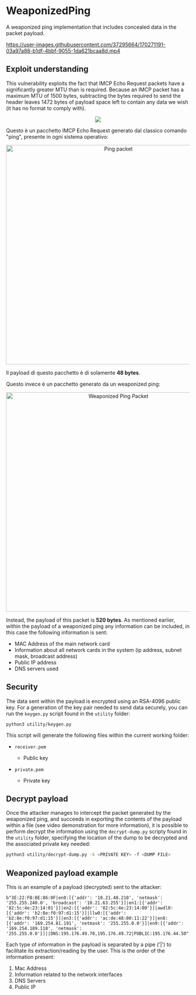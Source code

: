# WeaponizedPing

A weaponized ping implementation that includes concealed data in the packet payload.

https://user-images.githubusercontent.com/37295664/170271191-03a97a88-b1df-4bbf-9055-1da621bcaa8d.mp4

## Exploit understanding

This vulnerability exploits the fact that IMCP Echo Request packets have a significantly greater MTU than is required. 
Because an IMCP packet has a maximum MTU of 1500 bytes, subtracting the bytes required to send the header leaves 1472 bytes of payload space left to
contain any data we wish (it has no format to comply with).

<p align="center">
  <img src="https://user-images.githubusercontent.com/37295664/170272692-4bccfc86-d7ae-4145-ac28-64d0cd654ef4.png">
</p>

Questo è un pacchetto IMCP Echo Request generato dal classico comando "ping", presente in ogni sistema operativo:

<p align="center">
  <img width="600" alt="Ping packet" src="https://user-images.githubusercontent.com/37295664/170274484-f70f944c-eaa5-4700-9929-eaa792b1729c.png">
</p>

Il payload di questo pacchetto è di solamente **48 bytes**.

Questo invece è un pacchetto generato da un weaponized ping:

<p align="center">
  <img width="600" alt="Weaponized Ping Packet" src="https://user-images.githubusercontent.com/37295664/170275033-0be6ac68-3607-4cd5-98a3-e8f1cb0f256d.png">
</p>

Instead, the payload of this packet is **520 bytes**. As mentioned earlier, within the payload of a weaponized ping any information can be included, in this case the following information is sent:

- MAC Address of the main network card
- Information about all network cards in the system (ip address, subnet mask, broadcast address)
- Public IP address
- DNS servers used

## Security

The data sent within the payload is encrypted using an RSA-4096 public key.
For a generation of the key pair needed to send data securely, you can run the `keygen.py` script found in the `utility` folder:

```shell
python3 utility/keygen.py
```

This script will generate the following files within the current working folder:

- `receiver.pem`
  - Public key

- `private.pem`
  - Private key

## Decrypt payload

Once the attacker manages to intercept the packet generated by the weaponized ping, and succeeds in exporting
the contents of the payload within a file (see video demonstration for more information), it is possible to perform
decrypt the information using the `decrypt-dump.py` scripty found in the `utility` folder, specifying the
location of the dump to be decrypted and the associated private key needed:

```bash
python3 utility/decrypt-dump.py -k <PRIVATE KEY> -f <DUMP FILE>
```

## Weaponized payload example

This is an example of a payload (decrypted) sent to the attacker:

```text
b"3E:22:FB:BE:86:0F|en0:[{'addr': '10.21.48.210', 'netmask': '255.255.240.0', 'broadcast': '10.21.63.255'}]|en1:[{'addr': '82:5c:4e:23:14:01'}]|en2:[{'addr': '82:5c:4e:23:14:00'}]|awdl0:[{'addr': 'b2:8e:f0:97:d1:15'}]|llw0:[{'addr': 'b2:8e:f0:97:d1:15'}]|en3:[{'addr': 'ac:de:48:00:11:22'}]|en8:[{'addr': '169.254.81.191', 'netmask': '255.255.0.0'}]|en9:[{'addr': '169.254.189.118', 'netmask': '255.255.0.0'}]||DNS:195.176.49.70,195.176.49.72|PUBLIC:195.176.44.50"
```

Each type of information in the payload is separated by a pipe ('|') to facilitate its extraction/reading by the user. This is the order of the information present:

1. Mac Address
2. Information related to the network interfaces
3. DNS Servers
4. Public IP
